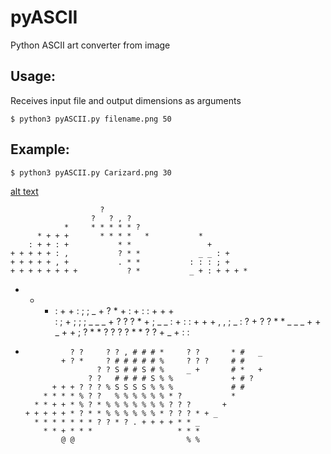 # pyASCII

Python ASCII art converter from image

## Usage:
Receives input file and output dimensions as arguments
```console
$ python3 pyASCII.py filename.png 50
```
## Example:
```console
$ python3 pyASCII.py Carizard.png 30
```
[alt text](https://github.com/EdoardoFigini/pyASCII/blob/main/Charizard.png "Charizard")
                                                                        
                                                            
                                                            
                                                            
                        ?                                   
                      ?   ? , ?                             
                *     * * * * * ?                           
          * + + +       * * * *   *           *             
        : + + : +           * *                 +           
    + + + + + : ,           ? * *             _ _ : +       
    + + + + + , +           . * *           : : : ; +       
    + + + + + + + +           ? *           _ + : + + + *   
* + + :   + + : ; ; _ +       ? *         + : + : : + + +   
: ;         + ; ; ; _ _ _ + ? ? ? * + ; _ _ : + : : + + + , 
,             ;       _ : ? + ? ? * * _ _ _ + + _     + + ; 
                    ?   * * ? ? ? ? * * ? ?   + _   +   : : 
+               ? ?     ? ? , # # # *     ? ?       * #   _ 
              + ? *     ? # # # # # %     ? ? ?     # #     
                      ? ? S # # S # %     _ +       # *   + 
                    ? ?   # # # # S % %             + # ?   
            + + + ? ? ? % S S S S % % %             # #     
          * * * * % ? ?   % % % % % % * ?           *       
        * * + + * % ? * % % % % % % % ? ? ?       +         
      + + + + + * ? * * % % % % % % * ? ? ? * + _           
        * * * * * * * ? ? * ? . + + + + * * _               
          * * + * * *                   * * *               
              @ @                         % %               
                                                            
                                                            
                                                            
                                                            
